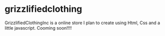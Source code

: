 # grizzlifiedclothing
GrizzlifiedClothingInc is a online store I plan to create using Html, Css and a little javascript. Cooming soon!!!!
